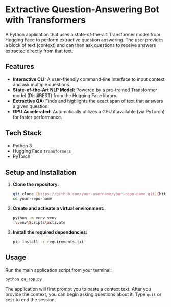 # Extractive Question-Answering Bot with Transformers

A Python application that uses a state-of-the-art Transformer model from Hugging Face to perform extractive question answering. The user provides a block of text (context) and can then ask questions to receive answers extracted directly from that text.


## Features

-   **Interactive CLI:** A user-friendly command-line interface to input context and ask multiple questions.
-   **State-of-the-Art NLP Model:** Powered by a pre-trained Transformer model (DistilBERT) from the Hugging Face library.
-   **Extractive QA:** Finds and highlights the exact span of text that answers a given question.
-   **GPU Accelerated:** Automatically utilizes a GPU if available (via PyTorch) for faster performance.

## Tech Stack

-   Python 3
-   Hugging Face `transformers`
-   PyTorch

## Setup and Installation

1.  **Clone the repository:**
    ```bash
    git clone [https://github.com/your-username/your-repo-name.git](https://github.com/your-username/your-repo-name.git)
    cd your-repo-name
    ```

2.  **Create and activate a virtual environment:**
    ```bash
    python -m venv venv
    .\venv\Scripts\activate
    ```

3.  **Install the required dependencies:**
    ```bash
    pip install -r requirements.txt
    ```

## Usage

Run the main application script from your terminal:

```bash
python qa_app.py
```

The application will first prompt you to paste a context text. After you provide the context, you can begin asking questions about it. Type `quit` or `exit` to end the session.
